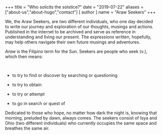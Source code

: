 +++
title = "Who solicits the solstice?"
date = "2019-07-22"
aliases = ["about-us","about-hugo","contact"]
[ author ]
  name = "Araw Seekers"
+++

We, the Araw Seekers, are two different individuals, who one day decided to write our journey and exploration of our thoughts, musings and actions. Published in the internet to be archived and serve as reference in understanding and living our present. The expressions written, hopefully, may help others navigate their own future musings and adventures.

_Araw_ is the Filipino term for the Sun. Seekers are people who seek (v.), which then means:


 

* to try to find or discover by searching or questioning 

* to try to obtain 

* to try or attempt

* to go in search or quest of 






Dedicated to those who hope, no matter how dark the night is, knowing that morning, preluded by dawn, always comes. The seekers consist of Isya and Ohio (two different individuals) who currently occupies the same space and breathes the same air.
